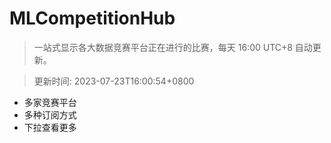 # MLCompetitionHub

> 一站式显示各大数据竞赛平台正在进行的比赛，每天 16:00 UTC+8 自动更新。
  
> 更新时间: 2023-07-23T16:00:54+0800 

* 多家竞赛平台
* 多种订阅方式
* 下拉查看更多